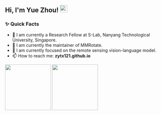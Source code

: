<h2>Hi, I'm Yue Zhou! <img src="https://github.githubassets.com/images/mona-whisper.gif" height="24" /></h2>

### ✨ Quick Facts

- 🔭 I am currently a Research Fellow at S-Lab, Nanyang Technological University, Singapore.
- 🌱 I am currently the maintainer of MMRotate.
- 🌱 I am currently focused on the remote sensing vision-language model.
- 📫 How to reach me: **zytx121.github.io**

<img src="https://github-readme-stats.vercel.app/api?username=zytx121&count_private=true&show_icons=true&theme=tokyonight&layout=compact" height="150"> <img src="https://github-readme-stats.vercel.app/api/top-langs/?username=zytx121&theme=tokyonight&layout=compact" height="150">

